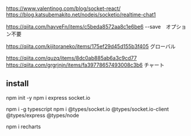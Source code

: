 
https://www.valentinog.com/blog/socket-react/
https://blog.katsubemakito.net/nodejs/socketio/realtime-chat1

https://qiita.com/havveFn/items/c5beda8572aa8c1e6be6
--save　オプション不要

https://qiita.com/kijitoraneko/items/175ef29d45d155b3f405
グローバル

https://qiita.com/quzq/items/8dc0ab885ab6a3c9cd77
https://qiita.com/grgrjnjn/items/fa39778657493008c3b6
チャート

## install
npm init -y
npm i express socket.io

npm i -g typescript
npm i @types/socket.io @types/socket.io-client @types/express @types/node

npm i recharts